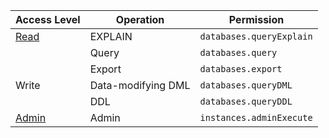 | Access Level                          | Operation          | Permission               |
| ------------------------------------- | ------------------ | ------------------------ |
| [Read](/docs/sql-editor/run-queries/) | EXPLAIN            | `databases.queryExplain` |
|                                       | Query              | `databases.query`        |
|                                       | Export             | `databases.export`       |
| Write                                 | Data-modifying DML | `databases.queryDML`     |
|                                       | DDL                | `databases.queryDDL`     |
| [Admin](/docs/sql-editor/admin-mode/) | Admin              | `instances.adminExecute` |
